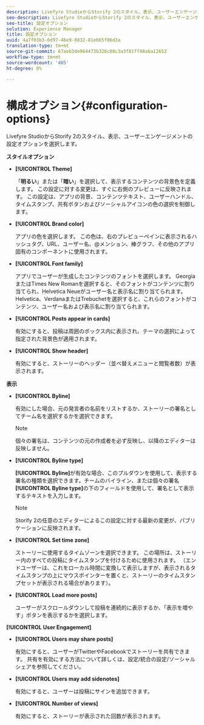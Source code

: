 ```yaml
---
description: Livefyre StudioからStorify 2のスタイル、表示、ユーザーエンゲージメントの設定オプションを選択します。
seo-description: Livefyre StudioからStorify 2のスタイル、表示、ユーザーエンゲージメントの設定オプションを選択します。
seo-title: 設定オプション
solution: Experience Manager
title: 設定オプション
uuid: 4a7f03b3-6d97-46e9-8832-81e665f06d3a
translation-type: tm+mt
source-git-commit: 67aeb3de964473b326c88c3a3f81ff48a6a12652
workflow-type: tm+mt
source-wordcount: '405'
ht-degree: 0%

---
```



# 構成オプション{#configuration-options}

Livefyre StudioからStorify 2のスタイル、表示、ユーザーエンゲージメントの設定オプションを選択します。

**スタイルオプション**

* **[!UICONTROL Theme]**

   「**明るい**」または「**暗い**」を選択して、表示するコンテンツの背景色を定義します。 この設定に対する変更は、すぐに右側のプレビューに反映されます。 この設定は、アプリの背景、コンテンツテキスト、ユーザーハンドル、タイムスタンプ、共有ボタンおよびソーシャルアイコンの色の選択を制御します。

* **[!UICONTROL Brand color]**

   アプリの色を選択します。 この色は、右のプレビューペインに表示されるハッシュタグ、URL、ユーザー名、@メンション、棒グラフ、その他のアプリ固有のコンポーネントに使用されます。

* **[!UICONTROL Font family]**

   アプリでユーザーが生成したコンテンツのフォントを選択します。 GeorgiaまたはTimes New Romanを選択すると、そのフォントがコンテンツに割り当てられ、Helvetica Neueがユーザー名と表示名に割り当てられます。 Helvetica、VerdanaまたはTrebuchetを選択すると、これらのフォントがコンテンツ、ユーザー名および表示名に割り当てられます。

* **[!UICONTROL Posts appear in cards]**

   有効にすると、投稿は周囲のボックス内に表示され、テーマの選択によって指定された背景色が適用されます。

* **[!UICONTROL Show header]**

   有効にすると、ストーリーのヘッダー（並べ替えメニューと閲覧者数）が表示されます。

**表示**

* **[!UICONTROL Byline]**

   有効にした場合、元の発言者の名前をリストするか、ストーリーの署名としてチーム名を選択するかを選択できます。

   >[!NOTE]
   >
   >個々の署名は、コンテンツの元の作成者を必ず反映し、以降のエディターは反映しません。

* **[!UICONTROL Byline type]**

   **[!UICONTROL Byline]**&#x200B;が有効な場合、このプルダウンを使用して、表示する署名の種類を選択できます。チームのバイライン、または個々の署名 **[!UICONTROL Byline type]**&#x200B;の下のフィールドを使用して、署名として表示するテキストを入力します。

   >[!NOTE]
   >
   >Storify 2の任意のエディターによるこの設定に対する最新の変更が、パブリケーションに反映されます。

* **[!UICONTROL Set time zone]**

   ストーリーに使用するタイムゾーンを選択できます。 この場所は、ストーリー内のすべての投稿にタイムスタンプを付けるために使用されます。 （エンドユーザーは、これをローカル時間に変換して表示しますが、表示されるタイムスタンプの上にマウスポインターを置くと、ストーリーのタイムスタンプセットが表示される場合があります）。

* **[!UICONTROL Load more posts]**

   ユーザーがスクロールダウンして投稿を連続的に表示するか、「表示を増やす」ボタンを表示するかを選択します。

**[!UICONTROL User Engagement]**

* **[!UICONTROL Users may share posts]**

   有効にすると、ユーザーがTwitterやFacebookでストーリーを共有できます。 共有を有効にする方法について詳しくは、設定/統合の設定/ソーシャルシェアを参照してください。

* **[!UICONTROL Users may add sidenotes]**

   有効にすると、ユーザーは投稿にサインを追加できます。

* **[!UICONTROL Number of views]**

   有効にすると、ストーリーが表示された回数が表示されます。

